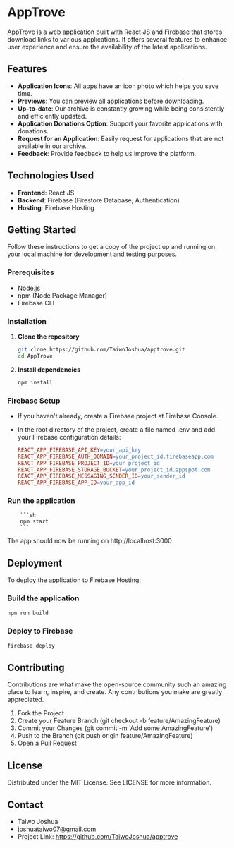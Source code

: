 # AppTrove

AppTrove is a web application built with React JS and Firebase that stores download links to various applications. It offers several features to enhance user experience and ensure the availability of the latest applications.

## Features

- **Application Icons**: All apps have an icon photo which helps you save time.
- **Previews**: You can preview all applications before downloading.
- **Up-to-date**: Our archive is constantly growing while being consistently and efficiently updated.
- **Application Donations Option**: Support your favorite applications with donations.
- **Request for an Application**: Easily request for applications that are not available in our archive.
- **Feedback**: Provide feedback to help us improve the platform.

## Technologies Used

- **Frontend**: React JS
- **Backend**: Firebase (Firestore Database, Authentication)
- **Hosting**: Firebase Hosting

## Getting Started

Follow these instructions to get a copy of the project up and running on your local machine for development and testing purposes.

### Prerequisites

- Node.js
- npm (Node Package Manager)
- Firebase CLI

### Installation

1.  **Clone the repository**

    ```sh
    git clone https://github.com/TaiwoJoshua/apptrove.git
    cd AppTrove
    ```

2.  **Install dependencies**

    ```sh
    npm install
    ```

### Firebase Setup

- If you haven't already, create a Firebase project at Firebase Console.

- In the root directory of the project, create a file named .env and add your Firebase configuration details:

  ```makefile
  REACT_APP_FIREBASE_API_KEY=your_api_key
  REACT_APP_FIREBASE_AUTH_DOMAIN=your_project_id.firebaseapp.com
  REACT_APP_FIREBASE_PROJECT_ID=your_project_id
  REACT_APP_FIREBASE_STORAGE_BUCKET=your_project_id.appspot.com
  REACT_APP_FIREBASE_MESSAGING_SENDER_ID=your_sender_id
  REACT_APP_FIREBASE_APP_ID=your_app_id
  ```

### Run the application

        ```sh
        npm start
        ```

The app should now be running on http://localhost:3000

## Deployment

To deploy the application to Firebase Hosting:

### Build the application

```sh
npm run build
```

### Deploy to Firebase

```sh
firebase deploy
```

## Contributing

Contributions are what make the open-source community such an amazing place to learn, inspire, and create. Any contributions you make are greatly appreciated.

1. Fork the Project
2. Create your Feature Branch (git checkout -b feature/AmazingFeature)
3. Commit your Changes (git commit -m 'Add some AmazingFeature')
4. Push to the Branch (git push origin feature/AmazingFeature)
5. Open a Pull Request

## License

Distributed under the MIT License. See LICENSE for more information.

## Contact

- Taiwo Joshua
- [joshuataiwo07@gmail.com](https://taiwojoshua.netlify.app/)
- Project Link: https://github.com/TaiwoJoshua/apptrove
